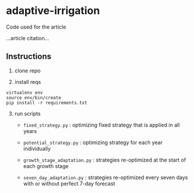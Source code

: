 # adaptive-irrigation

Code used for the article

...article citation...


## Instructions

1. clone repo

2. install reqs

```
virtualenv env
source env/bin/create
pip install -r requirements.txt
```

3. run scripts

    - `fixed_strategy.py` : optimizing fixed strategy that is applied in all years

    - `potential_strategy.py` : optimizing strategy for each year individually

    - `growth_stage_adaptation.py` : strategies re-optimized at the start of each growth stage

    - `seven_day_adaptation.py` : strategies re-optimized every seven days with or without perfect 7-day forecast

